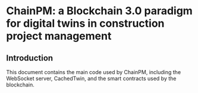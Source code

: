 # ChainPM: a Blockchain 3.0 paradigm for digital twins in construction project management
## Introduction
This document contains the main code used by ChainPM, including the WebSocket server, CachedTwin, and the smart contracts used by the blockchain.